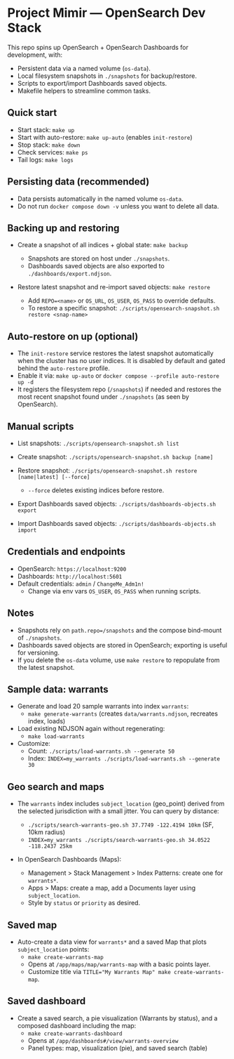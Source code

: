 Project Mimir — OpenSearch Dev Stack
====================================

This repo spins up OpenSearch + OpenSearch Dashboards for development, with:

- Persistent data via a named volume (`os-data`).
- Local filesystem snapshots in `./snapshots` for backup/restore.
- Scripts to export/import Dashboards saved objects.
- Makefile helpers to streamline common tasks.

Quick start
-----------

- Start stack: `make up`
- Start with auto-restore: `make up-auto` (enables `init-restore`)
- Stop stack: `make down`
- Check services: `make ps`
- Tail logs: `make logs`

Persisting data (recommended)
-----------------------------

- Data persists automatically in the named volume `os-data`.
- Do not run `docker compose down -v` unless you want to delete all data.

Backing up and restoring
------------------------

- Create a snapshot of all indices + global state: `make backup`
  - Snapshots are stored on host under `./snapshots`.
  - Dashboards saved objects are also exported to `./dashboards/export.ndjson`.

- Restore latest snapshot and re-import saved objects: `make restore`
  - Add `REPO=<name>` or `OS_URL`, `OS_USER`, `OS_PASS` to override defaults.
  - To restore a specific snapshot: `./scripts/opensearch-snapshot.sh restore <snap-name>`

Auto-restore on up (optional)
-----------------------------

- The `init-restore` service restores the latest snapshot automatically when the
  cluster has no user indices. It is disabled by default and gated behind the
  `auto-restore` profile.
- Enable it via: `make up-auto` or `docker compose --profile auto-restore up -d`
- It registers the filesystem repo (`/snapshots`) if needed and restores the
  most recent snapshot found under `./snapshots` (as seen by OpenSearch).

Manual scripts
--------------

- List snapshots: `./scripts/opensearch-snapshot.sh list`
- Create snapshot: `./scripts/opensearch-snapshot.sh backup [name]`
- Restore snapshot: `./scripts/opensearch-snapshot.sh restore [name|latest] [--force]`
  - `--force` deletes existing indices before restore.

- Export Dashboards saved objects: `./scripts/dashboards-objects.sh export`
- Import Dashboards saved objects: `./scripts/dashboards-objects.sh import`

Credentials and endpoints
-------------------------

- OpenSearch: `https://localhost:9200`
- Dashboards: `http://localhost:5601`
- Default credentials: `admin` / `ChangeMe_Adm1n!`
  - Change via env vars `OS_USER`, `OS_PASS` when running scripts.

Notes
-----

- Snapshots rely on `path.repo=/snapshots` and the compose bind-mount of `./snapshots`.
- Dashboards saved objects are stored in OpenSearch; exporting is useful for versioning.
- If you delete the `os-data` volume, use `make restore` to repopulate from the latest snapshot.

Sample data: warrants
---------------------

- Generate and load 20 sample warrants into index `warrants`:
  - `make generate-warrants` (creates `data/warrants.ndjson`, recreates index, loads)
- Load existing NDJSON again without regenerating:
  - `make load-warrants`
- Customize:
  - Count: `./scripts/load-warrants.sh --generate 50`
  - Index: `INDEX=my_warrants ./scripts/load-warrants.sh --generate 30`

Geo search and maps
-------------------

- The `warrants` index includes `subject_location` (geo_point) derived from the
  selected jurisdiction with a small jitter. You can query by distance:
  - `./scripts/search-warrants-geo.sh 37.7749 -122.4194 10km` (SF, 10km radius)
  - `INDEX=my_warrants ./scripts/search-warrants-geo.sh 34.0522 -118.2437 25km`

- In OpenSearch Dashboards (Maps):
  - Management > Stack Management > Index Patterns: create one for `warrants*`.
  - Apps > Maps: create a map, add a Documents layer using `subject_location`.
  - Style by `status` or `priority` as desired.

Saved map
---------

- Auto-create a data view for `warrants*` and a saved Map that plots
  `subject_location` points:
  - `make create-warrants-map`
  - Opens at `/app/maps/map/warrants-map` with a basic points layer.
  - Customize title via `TITLE="My Warrants Map" make create-warrants-map`.

Saved dashboard
---------------

- Create a saved search, a pie visualization (Warrants by status), and a
  composed dashboard including the map:
  - `make create-warrants-dashboard`
  - Opens at `/app/dashboards#/view/warrants-overview`
  - Panel types: map, visualization (pie), and saved search (table)
